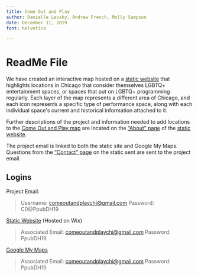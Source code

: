 ```yaml
---
title: Come Out and Play
author: Danielle Levsky, Andrew French, Molly Sampson
date: December 11, 2019
font: helvetica

---
```


# ReadMe File

We have created an interactive map hosted on a [static website](https://chiqueerperformace.wixsite.com/comeoutandplay) that highlights locations in Chicago that consider themselves LGBTQ+ entertainment spaces, or spaces that put on LGBTQ+ programming regularly. Each layer of the map represents a different area of Chicago, and each icon represents a specific type of performance space, along with each individual space's current and historical information attached to it.

Further descriptions of the project and information needed to add locations to the [Come Out and Play map](https://www.google.com/maps/d/u/0/viewer?mid=1DlwSGazaPThU94O5Ao0kNAGo9iiakdrC&hl=en) are located on the [“About” page](https://chiqueerperformace.wixsite.com/comeoutandplay/about) of the [static website](https://chiqueerperformace.wixsite.com/comeoutandplay). 

The project email is linked to both the static site and Google My Maps. Questions from the [“Contact” page](https://chiqueerperformace.wixsite.com/comeoutandplay/contact) on the static sent are sent to the project email. 


## Logins

Project Email:
> Username: [comeoutandplaychi@gmail.com](mailto:comeoutandplaychi@gmail.com) 
> Password: C0@PpubDH19

[Static Website](https://chiqueerperformace.wixsite.com/comeoutandplay) (Hosted on Wix)
> Associated Email: [comeoutandplaychi@gmail.com](mailto:comeoutandplaychi@gmail.com) 
> Password: PpubDH19

[Google My Maps](https://www.google.com/maps/d/u/0/viewer?mid=1DlwSGazaPThU94O5Ao0kNAGo9iiakdrC&hl=en)
> Associated Email: [comeoutandplaychi@gmail.com](mailto:comeoutandplaychi@gmail.com) 
> Password: PpubDH19